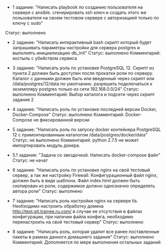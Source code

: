 - 1 задание: "Написать playbook по созданию пользователя на сервере с ansible. сгенерировать ssh ключ и создать этого же пользователя на своем тестовом сервере с авторизацией только по ключу с sudo"

Статус: выполнено

- 2 задание: "Написать интерактивный bash скрипт который будет запрашивать параметры настройки для сервера postgres и выполнять инициализацию db_init"
Статус: выполнено
Комментарий: костыль с убийством сервиса

- 3 задание: "Написать роль по установке PostgreSQL 12. Скрипт из пункта 2 должен быть доступен после прокатки роли по серверу. Каталог с данными должен быть или введенный через скрипт или /data/postgres/12/data по умолчанию. разрешить подключаться к экземпляру postgres только из сети 192.168.0.0/24"
Статус: выполнено
Комментарий: Выбор каталога и подсети через скрипт задания 2

- 4 задание: "Написать роль по установке последней версии Docker, Docker-Compose"
Статус: выполнено
Комментарий: Docker-Compose не фиксированной версии

- 5 задание: "Написать роль по запуску docker контейнера PostgreSQL 12 с примонтированным каталогом /data/postgres/docker/data"
Статус: не выполнено
Комментарий: python 2.7.5 не может импортировать модуль докера. 

- 5.1 задание: "Задача со звездочкой. Написать docker-compose файл"
Статус: не начат

- 6 задание: "Написать роль по установке nginx на свой тестовый сервер, а так же настройку Firewall. Конфигурационный файл nginx, должен быть в виде шаблона. Файл index.html должен быть скопирован из роли, содержимое должно однозначно определять автора роли"
Статус: выполнено

- 7 задание: "Написать роль настройки nginx на сервере tls. Необходимо настроить обработку домена http://test.git.trainee.ru.com/ в случае ее отсутствия в файлах конфигурации, при наличии файла конфига, необходимо перенастроить на свой тестовый сервер"
Статус: выполнено

- 8 задание: "Написать роль, которая удалит все ранее поставленные пакеты в рамках данного домашнего задания"
Статус: выполнено
Комментарий: Дополняется по мере выполнения остальных заданий
